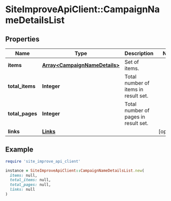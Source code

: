 # SiteImproveApiClient::CampaignNameDetailsList

## Properties

| Name | Type | Description | Notes |
| ---- | ---- | ----------- | ----- |
| **items** | [**Array&lt;CampaignNameDetails&gt;**](CampaignNameDetails.md) | Set of items. |  |
| **total_items** | **Integer** | Total number of items in result set. |  |
| **total_pages** | **Integer** | Total number of pages in result set. |  |
| **links** | [**Links**](Links.md) |  | [optional] |

## Example

```ruby
require 'site_improve_api_client'

instance = SiteImproveApiClient::CampaignNameDetailsList.new(
  items: null,
  total_items: null,
  total_pages: null,
  links: null
)
```

